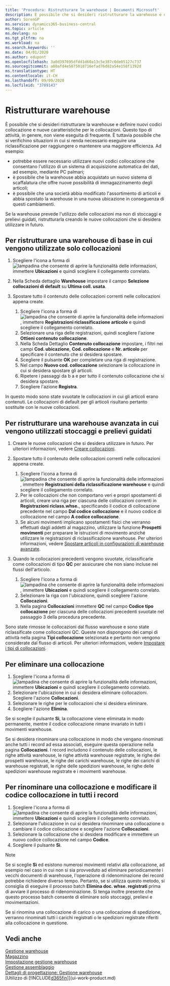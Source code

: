 ```yaml
---
title: 'Procedura: Ristrutturare le warehouse | Documenti Microsoft'
description: È possibile che si desideri ristrutturare la warehouse e definire nuovi codici collocazione e nuove caratteristiche per le collocazioni.
author: SorenGP
ms.service: dynamics365-business-central
ms.topic: article
ms.devlang: na
ms.tgt_pltfrm: na
ms.workload: na
ms.search.keywords: ''
ms.date: 04/01/2020
ms.author: edupont
ms.openlocfilehash: 3a0d397695dfdd1d60a13c5e387c0de05127c737
ms.sourcegitcommit: a80afd4e5075018716efad76d82a54e158f1392d
ms.translationtype: HT
ms.contentlocale: it-CH
ms.lasthandoff: 09/09/2020
ms.locfileid: "3789143"
---
```

# <a name="restructure-warehouses"></a>Ristrutturare warehouse
È possibile che si desideri ristrutturare la warehouse e definire nuovi codici collocazione e nuove caratteristiche per le collocazioni. Questo tipo di attività, in genere, non viene eseguita di frequente. È tuttavia possibile che si verifichino situazioni in cui si renda necessario eseguire una riclassificazione per raggiungere o mantenere una maggiore efficienza. Ad esempio:  

- potrebbe essere necessario utilizzare nuovi codici collocazione che consentano l'utilizzo di un sistema di acquisizione automatica dei dati, ad esempio, mediante PC palmari;  
- è possibile che la warehouse abbia acquistato un nuovo sistema di scaffalatura che offre nuove possibilità di immagazzinamento degli articoli;  
- è possibile che una società abbia modificato l'assortimento di articoli e abbia spostato la warehouse in una nuova ubicazione in conseguenza di questi cambiamenti.  

Se la warehouse prevede l'utilizzo delle collocazioni ma non di stoccaggi e prelievi guidati, ristrutturarla creando le nuove collocazioni che si desidera utilizzare in futuro.  

## <a name="to-restructure-a-basic-warehouse-that-uses-bins-only"></a>Per ristrutturare una warehouse di base in cui vengono utilizzate solo collocazioni  
1.  Scegliere l'icona a forma di ![lampadina che consente di aprire la funzionalità delle informazioni](media/ui-search/search_small.png "Informazioni sull'operazione che si desidera eseguire"), immettere **Ubicazioni** e quindi scegliere il collegamento correlato.  
2.  Nella Scheda dettaglio **Warehouse** impostare il campo **Selezione collocazioni di default** su **Ultima coll. usata**.  
3.  Spostare tutto il contenuto delle collocazioni correnti nelle collocazioni appena create.  

    1.  Scegliere l'icona a forma di ![lampadina che consente di aprire la funzionalità delle informazioni](media/ui-search/search_small.png "Informazioni sull'operazione che si desidera eseguire"), immettere **Registrazioni riclassificazione articolo** e quindi scegliere il collegamento correlato.  
    2.  Selezionare una riga delle registrazioni, quindi scegliere l'azione **Ottieni contenuto collocazione**.  
    3.  Nella Scheda Dettaglio **Contenuto collocazione** impostare, i filtri nei campi **Cod. ubicazione**, **Cod. collocazione** e **Nr. articolo** per specificare il contenuto che si desidera spostare.  
    4.  Scegliere il pulsante **OK** per completare una riga di registrazione.  
    5.  Nel campo **Nuovo cod. collocazione** selezionare la collocazione in cui si desidera spostare gli articoli.  
    6.  Ripetere i passaggi da b a e per tutto il contenuto collocazione che si desidera spostare.  
    7.  Scegliere l'azione **Registra**.  

In questo modo sono state svuotate le collocazioni in cui gli articoli erano contenuti. Le collocazioni di default per gli articoli risultano pertanto sostituite con le nuove collocazioni.  

## <a name="to-restructure-an-advanced-warehouse-that-uses-directed-put-away-and-pick"></a>Per ristrutturare una warehouse avanzata in cui vengono utilizzati stoccaggi e prelievi guidati  

1.  Creare le nuove collocazioni che si desidera utilizzare in futuro. Per ulteriori informazioni, vedere [Creare collocazioni](warehouse-how-to-create-individual-bins.md).  
2.  Spostare tutto il contenuto delle collocazioni correnti nelle collocazioni appena create.  

    1.  Scegliere l'icona a forma di ![lampadina che consente di aprire la funzionalità delle informazioni](media/ui-search/search_small.png "Informazioni sull'operazione che si desidera eseguire"), immettere **Registrazioni della riclassificazione warehouse** e quindi scegliere il collegamento correlato.  
    2.  Per le collocazioni che non comportano veri e propri spostamenti di articoli, creare una riga per ciascuna delle collocazioni correnti in **Registrazioni riclass.whse.**, specificando il codice di collocazione precedente nel campo **Dal codice collocazione** e il nuovo codice di collocazione nel campo **A codice collocazione**.  
    3.  Se alcuni movimenti implicano spostamenti fisici che verranno effettuati dagli addetti al magazzino, utilizzare la funzione **Prospetti movimenti** per preparare le istruzioni di movimento anziché utilizzare le registrazioni di riclassificazione warehouse. Per ulteriori informazioni, vedere [Spostare articoli in configurazioni di warehouse avanzate](warehouse-how-to-move-items-in-advanced-warehousing.md).  

3.  Quando le collocazioni precedenti vengono svuotate, riclassificarle come collocazioni di tipo **QC** per assicurare che non siano incluse nei flussi dell'articolo.  

    1.  Scegliere l'icona a forma di ![lampadina che consente di aprire la funzionalità delle informazioni](media/ui-search/search_small.png "Informazioni sull'operazione che si desidera eseguire"), immettere **Ubicazioni** e quindi scegliere il collegamento correlato.  
    2.  Selezionare la riga con l'ubicazione, quindi scegliere l'azione **Collocazioni**.  
    3.  Nella pagina **Collocazioni** immettere **QC** nel campo **Codice tipo collocazione** per ciascuna delle collocazioni precedenti svuotate nel passaggio 3 della procedura precedente.  

Sono state rimosse le collocazioni dal flusso warehouse e sono state riclassificate come collocazioni QC. Queste non dispongono dei campi di attività nella pagina **Tipi collocazione** selezionata e pertanto non vengono considerate dal flusso di articoli. Per ulteriori informazioni, vedere [Impostare i tipi di collocazioni](warehouse-how-to-set-up-bin-types.md).  

## <a name="to-delete-a-bin"></a>Per eliminare una collocazione  

1.  Scegliere l'icona a forma di ![lampadina che consente di aprire la funzionalità delle informazioni](media/ui-search/search_small.png "Informazioni sull'operazione che si desidera eseguire"), immettere **Ubicazioni** e quindi scegliere il collegamento correlato.  
2.  Selezionare l'ubicazione in cui si desidera eliminare collocazioni. Scegliere l'azione **Collocazioni**.  
3.  Selezionare le righe per le collocazioni che si desidera eliminare.  
4.  Scegliere l'azione **Elimina**.  

Se si sceglie il pulsante **Sì**, la collocazione viene eliminata in modo permanente, mentre il codice collocazione rimane invariato in tutti i movimenti warehouse.  

Se si desidera rinominare una collocazione in modo che vengano rinominati anche tutti i record ad essa associati, eseguire questa operazione nella pagina **Collocazioni**. I record includono il contenuto delle collocazioni, le righe attività warehouse, le righe attività warehouse registrate, le righe dei prospetti warehouse, le righe dei carichi warehouse, le righe dei carichi di warehouse registrati, le righe delle spedizioni warehouse, le righe delle spedizioni warehouse registrate e i movimenti warehouse.  

## <a name="to-rename-a-bin-and-change-the-bin-code-in-all-records"></a>Per rinominare una collocazione e modificare il codice collocazione in tutti i record  

1.  Scegliere l'icona a forma di ![lampadina che consente di aprire la funzionalità delle informazioni](media/ui-search/search_small.png "Informazioni sull'operazione che si desidera eseguire"), immettere **Ubicazioni** e quindi scegliere il collegamento correlato.  
2.  Selezionare l'ubicazione in cui si desidera rinominare una collocazione o cambiare il codice collocazione e scegliere l'azione **Collocazioni**.  
3.  Selezionare la collocazione che si desidera modificare e immettere un nuovo codice collocazione nel campo **Codice**.  
4.  Scegliere il pulsante **Sì**.  

> [!NOTE]  
>  Se si sceglie **Sì** ed esistono numerosi movimenti relativi alla collocazione, ad esempio nel caso in cui non si sia provveduto ad eliminare periodicamente i vecchi documenti di warehouse, l'operazione di ridenominazione dei record potrebbe richiedere diverso tempo. Pertanto, se si utilizza questo metodo, si consiglia di eseguire il processo batch **Elimina doc. whse. registrati** prima di avviare il processo di ridenominazione. Si tenga inoltre presente che questo processo batch consente di eliminare solo stoccaggi, prelievi e movimentazioni.  
>   
>  Se si rinomina una collocazione di carico o una collocazione di spedizione, verranno rinominati tutti i carichi registrati o le spedizioni registrate riferiti alla collocazione in questione.  

## <a name="see-also"></a>Vedi anche  
[Gestione warehouse](warehouse-manage-warehouse.md)  
[Magazzino](inventory-manage-inventory.md)  
[Impostazione gestione warehouse](warehouse-setup-warehouse.md)     
[Gestione assemblaggio](assembly-assemble-items.md)    
[Dettagli di progettazione: Gestione warehouse](design-details-warehouse-management.md)  
[Utilizzo di [!INCLUDE[d365fin](includes/d365fin_md.md)]](ui-work-product.md)
